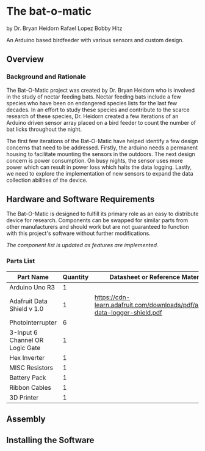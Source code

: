 # The bat-o-matic
by
Dr. Bryan Heidorn
Rafael Lopez
Bobby Hitz

An Arduino based birdfeeder with various sensors and custom design.

## Overview

### Background and Rationale

The Bat-O-Matic project was created by Dr. Bryan Heidorn who is involved in the study of nectar feeding bats. Nectar feeding bats include a few species who have been on endangered species lists for the last few decades.  In an effort to study these species and contribute to the scarce research of these species, Dr. Heidorn created a few iterations of an Arduino driven sensor array placed on a bird feeder to count the number of bat licks throughout the night. 

The first few iterations of the Bat-O-Matic have helped identify a few design concerns that need to be addressed. Firstly, the arduino needs a permanent housing to facilitate mounting the sensors in the outdoors. The next design concern is power consumption. On busy nights, the sensor uses more power which can result in power loss which halts the data logging. Lastly, we need to explore the implementation of new sensors to expand the data collection abilities of the device. 


## Hardware and Software Requirements

The Bat-O-Matic is designed to fulfill its primary role as an easy to distribute device for research. Components can be swapped for similar parts from other manufacturers and should work but are not guaranteed to function with this project's software without further modifications.

*The component list is updated as features are implemented.*

### Parts List ###

|Part Name | Quantity | Datasheet or Reference Material |
|----------|----------|-----------|
| Arduino Uno R3 | 1 | |
| Adafruit Data Shield v 1.0  |  1 | https://cdn-learn.adafruit.com/downloads/pdf/adafruit-data-logger-shield.pdf |
| Photointerrupter| 6 | |
| 3-Input 6 Channel OR Logic Gate | 1 | |
| Hex Inverter | 1 | |
| MISC Resistors| 1 | |
| Battery Pack | 1 | |
| Ribbon Cables | 1 | |
| 3D Printer | 1 | |

## Assembly


## Installing the Software
